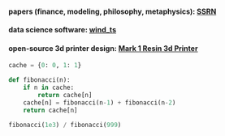 #### **papers** (finance, modeling, philosophy, metaphysics): [SSRN](https://papers.ssrn.com/sol3/cf_dev/AbsByAuth.cfm?per_id=4163481) </br>
#### **data science software**: [wind_ts](https://www.windts.app/app/wind_ts) </br>
#### **open-source 3d printer design**: [Mark 1 Resin 3d Printer](https://nelson-n.github.io/Mark1.github.io/) </br>

```python
cache = {0: 0, 1: 1}

def fibonacci(n):
    if n in cache:
        return cache[n]
    cache[n] = fibonacci(n-1) + fibonacci(n-2)
    return cache[n]

fibonacci(1e3) / fibonacci(999)
```
